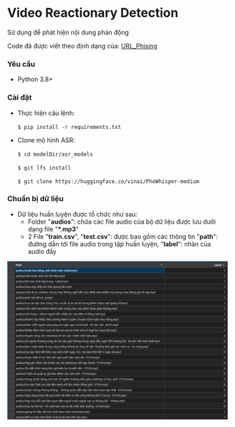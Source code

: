 # Video Reactionary Detection

Sử dụng để phát hiện nội dung phản động

Code đã được viết theo định dạng của: [URL_Phising](https://github.com/hoangtrongbinh1111/URL_Phising/tree/main)
### Yêu cầu

* Python 3.8+

### Cài đặt

* Thực hiện câu lệnh:

    `$ pip install -r requirements.txt` 

* Clone mô hình ASR:

    `$ cd modelDir/asr_models` 

    `$ git lfs install` 
    
    `$ git clone https://huggingface.co/vinai/PhoWhisper-medium` 

### Chuẩn bị dữ liệu

* Dữ liệu huấn luyện được tổ chức như sau:
    * Folder "**audios**": chứa các file audio của bộ dữ liệu được lưu dưới dạng file "**\*.mp3**"
    * 2 File "**train.csv**", "**test.csv**": được bao gồm các thông tin "**path**": đường dẫn tới file audio trong tập huấn luyện, "**label**": nhãn của audio đấy

![alt text](image.png)

